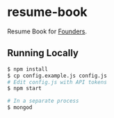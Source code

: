 resume-book
===========

Resume Book for [Founders](http://founders.illinois.edu/). <!--Available [here](http://founders.illinois.edu/resume-book/).-->

## Running Locally
```sh
$ npm install
$ cp config.example.js config.js
# Edit config.js with API tokens
$ npm start

# In a separate process
$ mongod
```

<!-- Contributing 
Add conributing guidelines here
don't push to production -->

<!-- License -->

